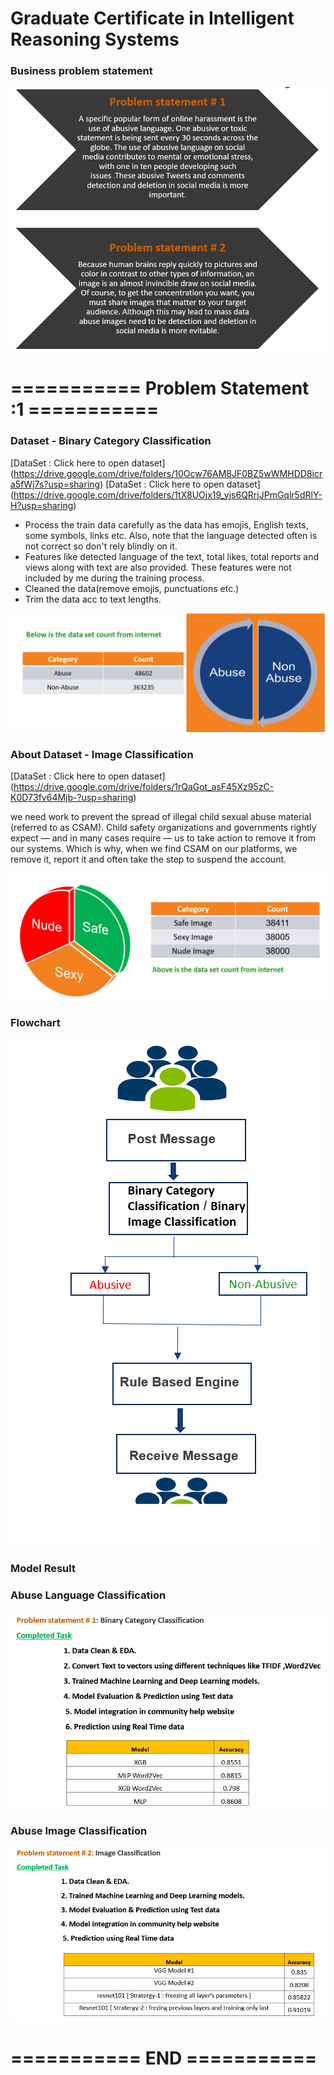 # Graduate Certificate in Intelligent Reasoning Systems

### Business problem statement

![alt text](https://github.com/sivakrishnathota5/CommunityHelp/blob/main/Images/reasoningsystemproblemstatement.png?raw=true)

# =========== Problem Statement :1 ===========
### Dataset  - Binary Category Classification 

[DataSet : Click here to open dataset]
(https://drive.google.com/drive/folders/10Ocw76AM8JF0BZ5wWMHDD8icra5fWj7s?usp=sharing)
[DataSet : Click here to open dataset]
(https://drive.google.com/drive/folders/1tX8UOjx19_yjs6QRrjJPmGqlr5dRlY-H?usp=sharing)

* Process the train data carefully as the data has emojis, English texts, some symbols, links etc. 
  Also,  note that the language detected often is not correct so don't rely blindly on it.
* Features like detected language of the text, total likes, total reports and views along with text 
  are also provided. These features were not included by me during the training process.
* Cleaned the data(remove emojis, punctuations etc.)
* Trim the data acc to text lengths.


![alt text](https://github.com/sivakrishnathota5/CommunityHelp/blob/main/Images/BinaryCategoryClassificationdataset1.png?raw=true)

### About Dataset  - Image Classification 

[DataSet : Click here to open dataset]
(https://drive.google.com/drive/folders/1rQaGot_asF45Xz95zC-K0D73fv64Mjb-?usp=sharing)

we need  work to prevent the spread of illegal child sexual abuse material (referred to as CSAM). Child safety organizations and governments rightly expect — and in many cases require — us to take action to remove it from our systems. Which is why, when we find CSAM on our platforms, we remove it, report it and often take the step to suspend the account.

![alt text](https://github.com/sivakrishnathota5/CommunityHelp/blob/main/Images/ImageClassificationdataset2.png?raw=true)


### Flowchart 

  ![alt text](https://github.com/sivakrishnathota5/CommunityHelp/blob/main/Images/ApplicationFlowChart-Reasoning.png?raw=true)


### Model Result
### Abuse Language Classification 
![alt text](https://github.com/sivakrishnathota5/CommunityHelp/blob/main/Images/BinaryCategoryClassificationresult.png?raw=true)
### Abuse Image Classification
![alt text](https://github.com/sivakrishnathota5/CommunityHelp/blob/main/Images/ImageClassificationresult2.png?raw=true)
# =========== END ===========
#


